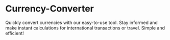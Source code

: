 # Currency-Converter
Quickly convert currencies with our easy-to-use tool. Stay informed and make instant calculations for international transactions or travel. Simple and efficient!
